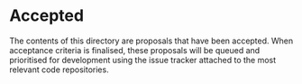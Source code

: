 # Accepted

The contents of this directory are proposals that have been accepted. When acceptance criteria is finalised, these proposals will be queued and prioritised for development using the issue tracker attached to the most relevant code repositories.

